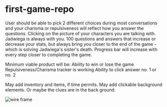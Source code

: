 # first-game-repo
User should be able to pick 2 different choices during most conversations and your charisma or repulsiveness  will reflect how you answer the questions.
Clicking on the picture of your characters you are talking with.
Jadwiega is always with you.
100 questions and answers that increase or decrease your stats, but always bring you closer to the end of the game - which is solving Jadwiega's sister's death.
Progress bar will increase with every step closer to completing the game.

Minimum viable product will be:
Ability to win or lose the game
Repulsiveness/Charisma tracker is working
Ability to click answer no. 1 or no. 2

May add inventory and items, if time permits.
May add clickable background elements. Or maybe the clues are in the back ground.


![wire frame](https://i.imgur.com/V2xiFJk.jpg)
